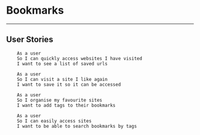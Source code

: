 # Bookmarks #
_____________


## User Stories ##


```
    As a user
    So I can quickly access websites I have visited
    I want to see a list of saved urls
```  
```
    As a user   
    So I can visit a site I like again  
    I want to save it so it can be accessed   
```  
```    
    As a user   
    So I organise my favourite sites   
    I want to add tags to their bookmarks  
```
```    
    As a user   
    So I can easily access sites   
    I want to be able to search bookmarks by tags
```
